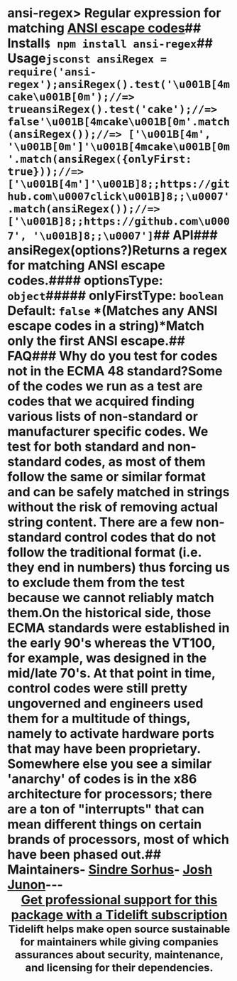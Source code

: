 # ansi-regex> Regular expression for matching [ANSI escape codes](https://en.wikipedia.org/wiki/ANSI_escape_code)## Install```$ npm install ansi-regex```## Usage```jsconst ansiRegex = require('ansi-regex');ansiRegex().test('\u001B[4mcake\u001B[0m');//=> trueansiRegex().test('cake');//=> false'\u001B[4mcake\u001B[0m'.match(ansiRegex());//=> ['\u001B[4m', '\u001B[0m']'\u001B[4mcake\u001B[0m'.match(ansiRegex({onlyFirst: true}));//=> ['\u001B[4m']'\u001B]8;;https://github.com\u0007click\u001B]8;;\u0007'.match(ansiRegex());//=> ['\u001B]8;;https://github.com\u0007', '\u001B]8;;\u0007']```## API### ansiRegex(options?)Returns a regex for matching ANSI escape codes.#### optionsType: `object`##### onlyFirstType: `boolean`<br>Default: `false` *(Matches any ANSI escape codes in a string)*Match only the first ANSI escape.## FAQ### Why do you test for codes not in the ECMA 48 standard?Some of the codes we run as a test are codes that we acquired finding various lists of non-standard or manufacturer specific codes. We test for both standard and non-standard codes, as most of them follow the same or similar format and can be safely matched in strings without the risk of removing actual string content. There are a few non-standard control codes that do not follow the traditional format (i.e. they end in numbers) thus forcing us to exclude them from the test because we cannot reliably match them.On the historical side, those ECMA standards were established in the early 90's whereas the VT100, for example, was designed in the mid/late 70's. At that point in time, control codes were still pretty ungoverned and engineers used them for a multitude of things, namely to activate hardware ports that may have been proprietary. Somewhere else you see a similar 'anarchy' of codes is in the x86 architecture for processors; there are a ton of "interrupts" that can mean different things on certain brands of processors, most of which have been phased out.## Maintainers- [Sindre Sorhus](https://github.com/sindresorhus)- [Josh Junon](https://github.com/qix-)---<div align="center">	<b>		<a href="https://tidelift.com/subscription/pkg/npm-ansi-regex?utm_source=npm-ansi-regex&utm_medium=referral&utm_campaign=readme">Get professional support for this package with a Tidelift subscription</a>	</b>	<br>	<sub>		Tidelift helps make open source sustainable for maintainers while giving companies<br>assurances about security, maintenance, and licensing for their dependencies.	</sub></div>